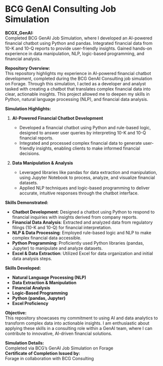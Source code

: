 
# BCG GenAI Consulting Job Simulation  
**BCGX_GenAI:** <br>
Completed BCG GenAI Job Simulation, where I developed an AI-powered financial chatbot using Python and pandas. Integrated financial data from 10-K and 10-Q reports to provide user-friendly insights. Gained hands-on experience in data manipulation, NLP, logic-based programming, and financial analysis.

**Repository Overview:**  
This repository highlights my experience in AI-powered financial chatbot development, completed during the BCG GenAI Consulting job simulation on Forage. Through this simulation, I acted as a developer and analyst tasked with creating a chatbot that translates complex financial data into clear, actionable insights. This project allowed me to deepen my skills in Python, natural language processing (NLP), and financial data analysis.

**Simulation Highlights:**

1. **AI-Powered Financial Chatbot Development**  
   - Developed a financial chatbot using Python and rule-based logic, designed to answer user queries by interpreting 10-K and 10-Q financial reports.
   - Integrated and processed complex financial data to generate user-friendly insights, enabling clients to make informed financial decisions.

2. **Data Manipulation & Analysis**  
   - Leveraged libraries like pandas for data extraction and manipulation, using Jupyter Notebook to process, analyze, and visualize financial datasets.
   - Applied NLP techniques and logic-based programming to deliver accurate, intuitive responses through the chatbot interface.

**Skills Demonstrated:**  
- **Chatbot Development**: Designed a chatbot using Python to respond to financial inquiries with insights derived from company reports.  
- **Financial Data Analysis**: Extracted and analyzed data from regulatory filings (10-K and 10-Q) for financial interpretation.  
- **NLP & Data Processing**: Employed rule-based logic and NLP to make complex financial data accessible.  
- **Python Programming**: Proficiently used Python libraries (pandas, Jupyter) to manipulate and analyze datasets.  
- **Excel & Data Extraction**: Utilized Excel for data organization and initial data analysis steps.

**Skills Developed:**  
- **Natural Language Processing (NLP)**  
- **Data Extraction & Manipulation**  
- **Financial Analysis**  
- **Logic-Based Programming**  
- **Python (pandas, Jupyter)**  
- **Excel Proficiency**  

**Objective:**  
This repository showcases my commitment to using AI and data analytics to transform complex data into actionable insights. I am enthusiastic about applying these skills in a consulting role within a GenAI team, where I can contribute to innovative, AI-driven financial solutions.

**Simulation Details:**  
Completed via BCG’s GenAI Job Simulation on Forage  
**Certificate of Completion Issued by:**  
Forage in collaboration with BCG Consulting  
